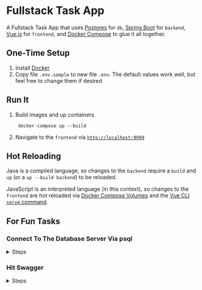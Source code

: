 # Fullstack Task App

A Fullstack Task App that uses [Postgres](https://www.postgresql.org/) for `db`, [Spring Boot](https://spring.io/projects/spring-boot) for `backend`, [Vue.js](https://vuejs.org/) for `frontend`, and [Docker Compose](https://docs.docker.com/compose/) to glue it all together.

## One-Time Setup

1. Install [Docker](https://docs.docker.com/get-docker/)
1. Copy file `.env.sample` to new file `.env`. The default values work well, but feel free to change them if desired

## Run It

1. Build images and up containers

        docker-compose up --build

1. Navigate to the `frontend` via [`http://localhost:9999`](http://localhost:9999)

## Hot Reloading

Java is a compiled language, so changes to the `backend` require a `build` and `up` (or a `up --build backend`) to be reloaded.

JavaScript is an interpreted language (in this context), so changes to the `frontend` are hot reloaded via [Docker Compose Volumes](https://docs.docker.com/compose/compose-file/compose-file-v3/#volumes) and the [Vue CLI `serve` command](https://cli.vuejs.org/guide/cli-service.html#using-the-binary).

## For Fun Tasks

### Connect To The Database Server Via psql

<details>
<summary>Steps</summary>

1. Run a shell inside the container

        docker-compose run db bash

1. Connect to the database server

        PGPASSWORD=postgres psql -h db -p 5432 -U postgres

1. Connect to the database

        \c task_db

1. Describe a table

        \d task_schema.task

1. Run a query

        select * from task_schema.task;

1. Quit psql

        \q

1. Exit the container

        exit

</details>

### Hit Swagger

<details>
<summary>Steps</summary>

TODO

</details>
